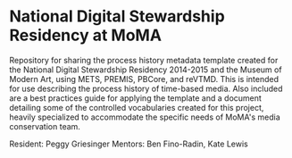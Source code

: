 # National Digital Stewardship Residency at MoMA
Repository for sharing the process history metadata template created for the National Digital Stewardship Residency 2014-2015 and the Museum of Modern Art, using METS, PREMIS, PBCore, and reVTMD. This is intended for use describing the process history of time-based media. Also included are a best practices guide for applying the template and a document detailing some of the controlled vocabularies created for this project, heavily specialized to accommodate the specific needs of MoMA's media conservation team.

Resident: Peggy Griesinger
Mentors: Ben Fino-Radin, Kate Lewis
